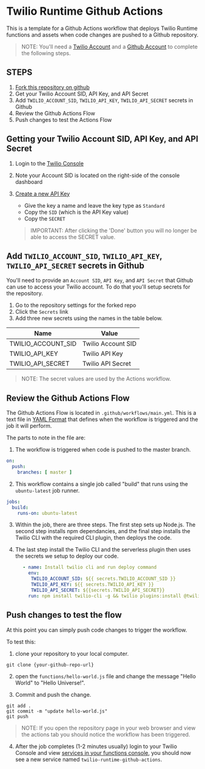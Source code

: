 # Twilio Runtime Github Actions

This is a template for a Github Actions workflow that deploys Twilio Runtime functions and assets when code changes are pushed to a Github repository.

> NOTE: You'll need a [Twilio Account](https://twilio.com) and a [Github Account](https://github.com) to complete the following steps.

## STEPS

1. [Fork this repository on github](https://github.com/dabblelab/twilio-runtime-github-actions/fork)
2. Get your Twilio Account SID, API Key, and API Secret
3. Add `TWILIO_ACCOUNT_SID`, `TWILIO_API_KEY`, `TWILIO_API_SECRET` secrets in Github
4. Review the Github Actions Flow
5. Push changes to test the Actions Flow

## Getting your Twilio Account SID, API Key, and API Secret

1. Login to the [Twilio Console](https://www.twilio.com/console)
2. Note your Account SID is located on the right-side of the console dashboard
3. [Create a new API Key](https://www.twilio.com/console/project/api-keys/create)
    - Give the key a name and leave the key type as `Standard`
    - Copy the `SID` (which is the API Key value)
    - Copy the `SECRET`

    > IMPORTANT: After clicking the 'Done' button you will no longer be able to access the SECRET value.

## Add `TWILIO_ACCOUNT_SID`, `TWILIO_API_KEY`, `TWILIO_API_SECRET` secrets in Github

You'll need to provide an `Account SID`, `API Key`, and `API Secret` that Github can use to access your Twilio account. To do that you'll setup secrets for the repository. 

1. Go to the repository settings for the forked repo
2. Click the `Secrets` link
3. Add three new secrets using the names in the table below.

|Name               |Value               |
|-------------------|--------------------|
|TWILIO_ACCOUNT_SID |Twilio Account SID  |
|TWILIO_API_KEY     |Twilio API Key      |
|TWILIO_API_SECRET  |Twilio API Secret   |

> NOTE: The secret values are used by the Actions workflow.

## Review the Github Actions Flow
The Github Actions Flow is located in `.github/workflows/main.yml`. This is a text file in [YAML Format](https://en.wikipedia.org/wiki/YAML) that defines when the workflow is triggered and the job it will perform. 

The parts to note in the file are:

1. The workflow is triggered when code is pushed to the master branch.

```yaml
on:
  push:
    branches: [ master ]
```

2. This workflow contains a single job called "build" that runs using the `ubuntu-latest` job runner.

```yaml
jobs:
  build:
    runs-on: ubuntu-latest
```

3. Within the job, there are three steps. The first step sets up Node.js. The second step installs npm dependancies, and the final step installs the Twilio CLI with the required CLI plugin, then deploys the code.

4. The last step install the Twilio CLI and the serverless plugin then uses the secrets we setup to deploy our code.

```yaml
      - name: Install twilio cli and run deploy command
        env:
         TWILIO_ACCOUNT_SID: ${{ secrets.TWILIO_ACCOUNT_SID }}
         TWILIO_API_KEY: ${{ secrets.TWILIO_API_KEY }}
         TWILIO_API_SECRET: ${{secrets.TWILIO_API_SECRET}}
        run: npm install twilio-cli -g && twilio plugins:install @twilio-labs/plugin-serverless && twilio serverless:deploy --force
```
## Push changes to test the flow

At this point you can simply push code changes to trigger the workflow.

To test this:

1. clone your repository to your local computer. 

```
git clone {your-github-repo-url}
```

2. open the `functions/hello-world.js` file and change the message "Hello World" to "Hello Universe!". 

3. Commit and push the change.

```
git add .
git commit -m "update hello-world.js"
git push
```

> NOTE: If you open the repository page in your web browser and view the actions tab you should notice the workflow has been triggered.

4. After the job completes (1-2 minutes usually) login to your Twilio Console and view [services in your functions console](https://www.twilio.com/console/functions/overview/services), you should now see a new service named `twilio-runtime-github-actions`.
